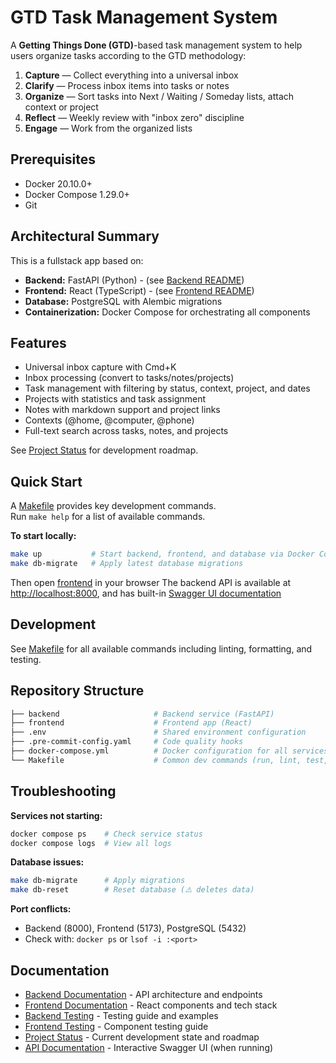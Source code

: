 # GTD Task Management System

A **Getting Things Done (GTD)**-based task management system to help users organize tasks according to the GTD methodology:
1. **Capture** — Collect everything into a universal inbox
2. **Clarify** — Process inbox items into tasks or notes
3. **Organize** — Sort tasks into Next / Waiting / Someday lists, attach context or project
4. **Reflect** — Weekly review with "inbox zero" discipline
5. **Engage** — Work from the organized lists

## Prerequisites

- Docker 20.10.0+
- Docker Compose 1.29.0+
- Git

## Architectural Summary

This is a fullstack app based on:
- **Backend:** FastAPI (Python) - (see [Backend README](/backend/README.md))
- **Frontend:** React (TypeScript) - (see [Frontend README](/frontend/README.md))
- **Database:** PostgreSQL with Alembic migrations
- **Containerization:** Docker Compose for orchestrating all components

## Features

- Universal inbox capture with Cmd+K
- Inbox processing (convert to tasks/notes/projects)
- Task management with filtering by status, context, project, and dates
- Projects with statistics and task assignment
- Notes with markdown support and project links
- Contexts (@home, @computer, @phone)
- Full-text search across tasks, notes, and projects

See [Project Status](.claude/status.md) for development roadmap.

## Quick Start

A [Makefile](/Makefile) provides key development commands.  
Run `make help` for a list of available commands.

**To start locally:**

```bash
make up           # Start backend, frontend, and database via Docker Compose
make db-migrate   # Apply latest database migrations
```

Then open [frontend](http://localhost:5173) in your browser
The backend API is available at [http://localhost:8000](http://localhost:8000), and has built-in [Swagger UI documentation](http://localhost:8000/docs)

## Development

See [Makefile](Makefile) for all available commands including linting, formatting, and testing.

## Repository Structure

```bash
├── backend                     # Backend service (FastAPI)
├── frontend                    # Frontend app (React)
├── .env                        # Shared environment configuration
├── .pre-commit-config.yaml     # Code quality hooks
├── docker-compose.yml          # Docker configuration for all services
└── Makefile                    # Common dev commands (run, lint, test, etc.)
```

## Troubleshooting

**Services not starting:**
```bash
docker compose ps    # Check service status
docker compose logs  # View all logs
```

**Database issues:**
```bash
make db-migrate      # Apply migrations
make db-reset        # Reset database (⚠️ deletes data)
```

**Port conflicts:**
- Backend (8000), Frontend (5173), PostgreSQL (5432)
- Check with: `docker ps` or `lsof -i :<port>`

## Documentation

- [Backend Documentation](backend/README.md) - API architecture and endpoints
- [Frontend Documentation](frontend/README.md) - React components and tech stack
- [Backend Testing](backend/tests/README.md) - Testing guide and examples
- [Frontend Testing](frontend/tests/README.md) - Component testing guide
- [Project Status](.claude/status.md) - Current development state and roadmap
- [API Documentation](http://localhost:8000/docs) - Interactive Swagger UI (when running)